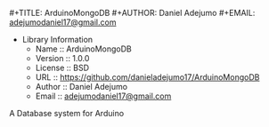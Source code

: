 #+TITLE: ArduinoMongoDB
#+AUTHOR: Daniel Adejumo
#+EMAIL: adejumodaniel17@gmail.com

* Library Information
  - Name :: ArduinoMongoDB
  - Version :: 1.0.0
  - License :: BSD
  - URL :: https://github.com/danieladejumo17/ArduinoMongoDB
  - Author :: Daniel Adejumo
  - Email :: adejumodaniel17@gmail.com

A Database system for Arduino